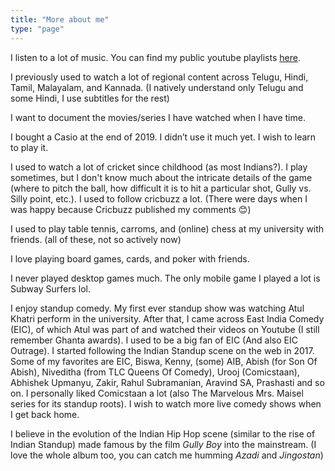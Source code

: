 ```yaml
---
title: "More about me"
type: "page"
---
```


I listen to a lot of music. You can find my public youtube playlists [here](https://www.youtube.com/channel/UCHuPwbGr2A8uzM_WalXrgkQ/playlists).

I previously used to watch a lot of regional content across Telugu, Hindi, Tamil, Malayalam, and Kannada. (I natively understand only Telugu and some Hindi, I use subtitles for the rest) 

I want to document the movies/series I have watched when I have time.

I bought a Casio at the end of 2019. I didn’t use it much yet. I wish to learn to play it.

I used to watch a lot of cricket since childhood (as most Indians?). I play sometimes, but I don't know much about the intricate details of the game (where to pitch the ball, how difficult it is to hit a particular shot, Gully vs. Silly point, etc.). I used to follow cricbuzz a lot. (There were days when I was happy because Cricbuzz published my comments :blush:) 

I used to play table tennis, carroms, and (online) chess at my university with friends. (all of these, not so actively now)

I love playing board games, cards, and poker with friends.

I never played desktop games much. The only mobile game I played a lot is Subway Surfers lol.

I enjoy standup comedy. My first ever standup show was watching Atul Khatri perform in the university. After that, I came across East India Comedy (EIC), of which Atul was part of and watched their videos on Youtube (I still remember Ghanta awards). I used to be a big fan of EIC (And also EIC Outrage). I started following the Indian Standup scene on the web in 2017. Some of my favorites are EIC, Biswa, Kenny, (some) AIB, Abish (for Son Of Abish), Niveditha (from TLC Queens Of Comedy), Urooj (Comicstaan), Abhishek Upmanyu, Zakir, Rahul Subramanian, Aravind SA, Prashasti and so on. I personally liked Comicstaan a lot (also The Marvelous Mrs. Maisel series for its standup roots). I wish to watch more live comedy shows when I get back home.

I believe in the evolution of the Indian Hip Hop scene (similar to the rise of Indian Standup) made famous by the film *Gully Boy* into the mainstream. (I love the whole album too, you can catch me humming *Azadi* and *Jingostan*)